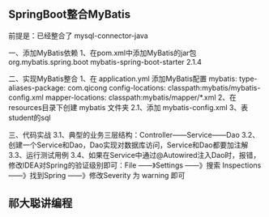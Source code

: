 
## SpringBoot整合MyBatis
前提是：已经整合了 mysql-connector-java

一、添加MyBatis依赖
	1、在pom.xml中添加MyBatis的jar包
		<dependency>
			<groupId>org.mybatis.spring.boot</groupId>
			<artifactId>mybatis-spring-boot-starter</artifactId>
			<version>2.1.4</version>
		</dependency>

二、实现MyBatis整合
	1、在 application.yml 添加MyBatis配置
		mybatis:
			  type-aliases-package: com.qicong
			  config-locations: classpath:mybatis/mybatis-config.xml
			  mapper-locations: classpath:mybatis/mapper/*.xml
	2、在resources目录下创建 mybatis 文件夹
		2.1、添加 mybatis-config.xml
			<?xml version="1.0" encoding="UTF-8" ?>
			<!DOCTYPE configuration PUBLIC "-//mybatis.org//DTD Config 3.0//EN" "http://mybatis.org/dtd/mybatis-3-config.dtd">
			<configuration>
				<settings>
					<setting name="mapUnderscoreToCamelCase" value="true" />
				</settings>
			</configuration>
	3、表student的sql
		
三、代码实战
	3.1、典型的业务三层结构：Controller——Service——Dao
	3.2、创建一个Service和Dao，Dao实现对数据库访问，Service和Dao都要加注解
	3.3、运行测试用例
	3.4、如果在Service中通过@Autowired注入Dao时，报错，
	     修改IDEA对Spring的验证级别即可：File ——》Settings ——》搜索 Inspections ——》找到Spring ——》修改Severity 为 warning 即可
	
    
## 祁大聪讲编程

